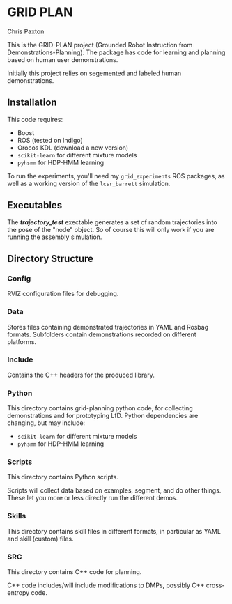 # GRID PLAN

Chris Paxton

This is the GRID-PLAN project (Grounded Robot Instruction from Demonstrations-Planning). The package has code for learning and planning based on human user demonstrations.

Initially this project relies on segemented and labeled human demonstrations.

## Installation

This code requires:
  * Boost
  * ROS (tested on Indigo)
  * Orocos KDL (download a new version)
  * ``scikit-learn`` for different mixture models
  * ``pyhsmm`` for HDP-HMM learning

To run the experiments, you'll need my ```grid_experiments``` ROS packages, as well as a working version of the ```lcsr_barrett``` simulation.

## Executables

The ***trajectory_test*** exectable generates a set of random trajectories into the pose of the "node" object. So of course this will only work if you are running the assembly simulation.

## Directory Structure

### Config

RVIZ configuration files for debugging.

### Data

Stores files containing demonstrated trajectories in YAML and Rosbag formats. Subfolders contain demonstrations recorded on different platforms.

### Include

Contains the C++ headers for the produced library.

### Python

This directory contains grid-planning python code, for collecting demonstrations and for prototyping LfD.
Python dependencies are changing, but may include:
  * ``scikit-learn`` for different mixture models
  * ``pyhsmm`` for HDP-HMM learning

### Scripts

This directory contains Python scripts.

Scripts will collect data based on examples, segment, and do other things. These let you more or less directly run the different demos.

### Skills

This directory contains skill files in different formats, in particular as YAML and skill (custom) files.

### SRC

This directory contains C++ code for planning.

C++ code includes/will include modifications to DMPs, possibly C++ cross-entropy code.
